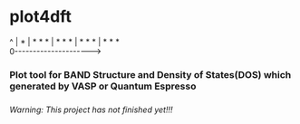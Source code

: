 # plot4dft

^
|                  *
|     * *         *
|   *     *      *
|  *       *    *
| *          * *  
0--------------------->
<br />

<h3>Plot tool for BAND Structure and Density of States(DOS) which generated by VASP or Quantum Espresso<h3/>

<h6>Warning: This project has not finished yet!!! </h6>
